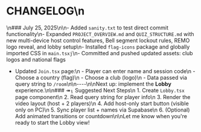 # CHANGELOG\n
\n### July 25, 2025\n\n- Added `sanity.txt` to test direct commit functionality\n- Expanded `PROJECT_OVERVIEW.md` and `QUIZ_STRUCTURE.md` with new multi-device host control features, Bell segment lockout rules, REMO logo reveal, and lobby setup\n- Installed `flag-icons` package and globally imported CSS in `main.tsxj`\n- Committed and pushed updated assets: club logos and national flags
- Updated `Join.tsx` page:\n  - Player can enter name and session code\n  - Choose a country (flag)\n  - Choose a club (logo)\n  - Data passed via query string to `/room`\n\n----\n\nNext up: implement the **Lobby** experience.\n\n### ↠⍸ Suggested Next Steps\n 1. Create `Lobby.tsx` page component\n 2. Read query string for player info\n 3. Render the video layout (host + 2 players)\n 4. Add host-only start button (visible only on PC)\n 5. Sync player list + names via Supabase\n 6. (Optional) Add animated transitions or countdown\n\nLet me know when you're ready to start the Lobby view!